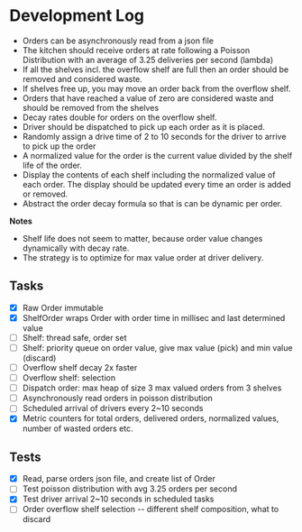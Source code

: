 # Development Log

- Orders can be asynchronously read from a json file
- The kitchen should receive orders at rate following a Poisson Distribution with an average of 3.25 deliveries per second (lambda)
- If all the shelves incl. the overflow shelf are full then an order should be removed and considered waste. 
- If shelves free up, you may move an order back from the overflow shelf.
- Orders that have reached a value of zero are considered waste and should be removed from the shelves
- Decay rates double for orders on the overflow shelf.
- Driver should be dispatched to pick up each order as it is placed.
- Randomly assign a drive time of 2 to 10 seconds for the driver to arrive to pick up the order
- A normalized value for the order is the current value divided by the shelf life of the order.
- Display the contents of each shelf including the normalized value of each order. The display should be updated every time an order is added or removed.
- Abstract the order decay formula so that is can be dynamic per order.

__Notes__

- Shelf life does not seem to matter, because order value changes dynamically with decay rate. 
- The strategy is to optimize for max value order at driver delivery.

## Tasks

- [x] Raw Order immutable
- [x] ShelfOrder wraps Order with order time in millisec and last determined value
- [ ] Shelf: thread safe, order set
- [ ] Shelf: priority queue on order value, give max value (pick) and min value (discard)
- [ ] Overflow shelf decay 2x faster
- [ ] Overflow shelf: selection
- [ ] Dispatch order: max heap of size 3 max valued orders from 3 shelves
- [ ] Asynchronously read orders in poisson distribution
- [ ] Scheduled arrival of drivers every 2~10 seconds
- [x] Metric counters for total orders, delivered orders, normalized values, number of wasted orders etc.

## Tests

- [x] Read, parse orders json file, and create list of Order
- [ ] Test poisson distribution with avg 3.25 orders per second
- [x] Test driver arrival 2~10 seconds in scheduled tasks
- [ ] Order overflow shelf selection -- different shelf composition, what to discard
